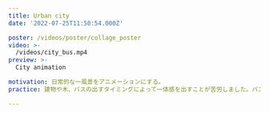 ```yaml
---
title: Urban city
date: '2022-07-25T11:50:54.000Z'

poster: /videos/poster/collage_poster
video: >-
  /videos/city_bus.mp4
preview: >-
  City animation 

motivation: 日常的な一風景をアニメーションにする。
practice: 建物や木、バスの出すタイミングによって一体感を出すことが苦労しました。バスの揺れはExpressionを使いキーフレームなしでの強弱をつけました。

---
```



